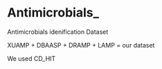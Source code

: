 # Antimicrobials_
Antimicrobials idenification Dataset

XUAMP + DBAASP + DRAMP + LAMP = our dataset 

We used CD_HIT
